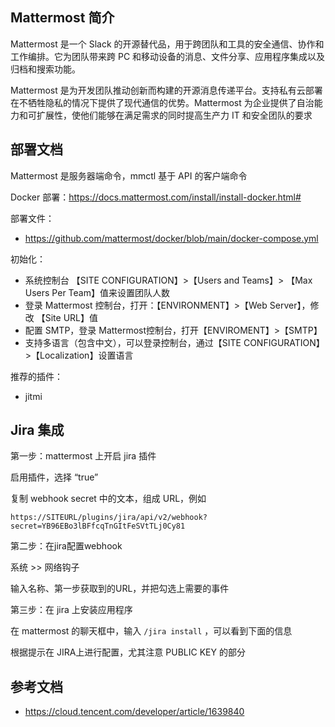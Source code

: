## Mattermost 简介

Mattermost 是一个 Slack 的开源替代品，用于跨团队和工具的安全通信、协作和工作编排。它为团队带来跨 PC 和移动设备的消息、文件分享、应用程序集成以及归档和搜索功能。

Mattermost 是为开发团队推动创新而构建的开源消息传递平台。支持私有云部署在不牺牲隐私的情况下提供了现代通信的优势。Mattermost 为企业提供了自治能力和可扩展性，使他们能够在满足需求的同时提高生产力 IT 和安全团队的要求

## 部署文档

Mattermost 是服务器端命令，mmctl 基于 API 的客户端命令

Docker 部署：<https://docs.mattermost.com/install/install-docker.html#>

部署文件：

- <https://github.com/mattermost/docker/blob/main/docker-compose.yml>

初始化：

- 系统控制台 【SITE CONFIGURATION】>【Users and Teams】> 【Max Users Per Team】值来设置团队人数
- 登录 Mattermost 控制台，打开：【ENVIRONMENT】>【Web Server】，修改 【Site URL】值
- 配置 SMTP，登录 Mattermost控制台，打开【ENVIROMENT】>【SMTP】
- 支持多语言（包含中文），可以登录控制台，通过【SITE CONFIGURATION】>【Localization】设置语言

推荐的插件：

- jitmi

## Jira 集成

第一步：mattermost 上开启 jira 插件

启用插件，选择 “true”

复制 webhook secret 中的文本，组成 URL，例如

```
https://SITEURL/plugins/jira/api/v2/webhook?secret=YB96EBo3lBFfcqTnGItFeSVtTLj0Cy81
```

第二步：在jira配置webhook

系统 >> 网络钩子

输入名称、第一步获取到的URL，并把勾选上需要的事件

第三步：在 jira 上安装应用程序

在 mattermost 的聊天框中，输入 `/jira install` ，可以看到下面的信息

根据提示在 JIRA上进行配置，尤其注意 PUBLIC KEY 的部分

## 参考文档

- <https://cloud.tencent.com/developer/article/1639840>